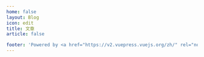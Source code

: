 ```yaml
---
home: false
layout: Blog
icon: edit
title: 文章
article: false

footer: 'Powered by <a href="https://v2.vuepress.vuejs.org/zh/" rel="noopener noreferrer" target="_blank">VuePress</a> & <a href="https://vuepress-theme-hope.github.io/v2/zh/" rel="noopener noreferrer" target="_blank">Hope</a>'
---
```

